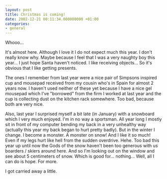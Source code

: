 ```yaml
---
layout: post
title: Christmas is coming!
date: 2002-12-21 00:11:34.000000000 +01:00
categories:
- general
---
```

Whooo...

It's almost here. Although I love it I do not expect much this year. I don't really know why. Maybe because I feel that I was a very naughty boy this year... I just hope Santa haven't noticed. I like receiving objects... So it's obvious that I like getting presents.

The ones I remember from last year were a nice pair of Simpsons inspired cup and mousepad received from my cousin who's in Spain for almost 2 years now. I haven't used neither of these yet because I have a nice gel mousepad which I've "borrowed" from the firm I worked at last year and the cup is collecting dust on the kitchen rack somewhere. Too bad, because both are very nice.

Also, last year I surprised myself a bit late (in January) with a snowboard which I very much enjoyed. I'm in no way a sportsman. All year long I mostly sit in front of my computer bending my back in a very unhealthy way (actually this year my back began to hurt pretty badly). But in the winter I change. I become a monster. A monster on snow! And I like it so much! Even if my legs hurt like hell from the sudden overdrive. Hehe. Too bad this year up until now the Gods of the snow haven't been too generous with us boarders / skiers around here. And so I'm looking out on the window and see about 5 centimeters of snow. Which is good for... nothing... Well, all I can do is hope. For more.

I got carried away a little.

